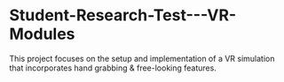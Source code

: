 # Student-Research-Test---VR-Modules
This project focuses on the setup and implementation of a VR simulation that incorporates hand grabbing &amp; free-looking features.
